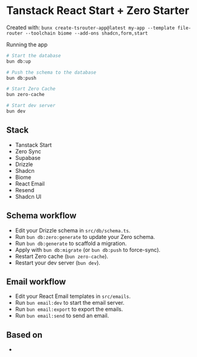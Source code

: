 # Tanstack React Start + Zero Starter

Created with:
`bunx create-tsrouter-app@latest my-app --template file-router --toolchain biome --add-ons shadcn,form,start`

Running the app

```bash
# Start the database
bun db:up

# Push the schema to the database
bun db:push

# Start Zero Cache
bun zero-cache

# Start dev server
bun dev
```

## Stack

- Tanstack Start
- Zero Sync
- Supabase
- Drizzle
- Shadcn
- Biome
- React Email
- Resend
- Shadcn UI

## Schema workflow

- Edit your Drizzle schema in `src/db/schema.ts`.
- Run `bun db:zero:generate` to update your Zero schema.
- Run `bun db:generate` to scaffold a migration.
- Apply with `bun db:migrate` (or `bun db:push` to force-sync).
- Restart Zero cache (`bun zero-cache`).
- Restart your dev server (`bun dev`).

## Email workflow

- Edit your React Email templates in `src/emails`.
- Run `bun email:dev` to start the email server.
- Run `bun email:export` to export the emails.
- Run `bun email:send` to send an email.

## Based on

- 